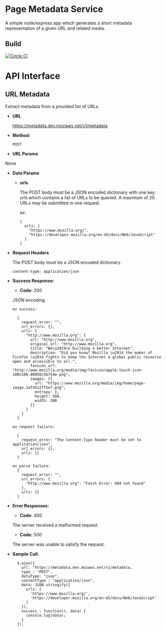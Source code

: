 # Page Metadata Service 

A simple node/express app which generates a short metadata representation of a given URL and related media. 

## Build
[![Circle CI](https://circleci.com/gh/mozilla/page-metadata-service/tree/master.svg?style=svg)](https://circleci.com/gh/mozilla/page-metadata-service/tree/master)

# API Interface

URL Metadata
----
  Extract metadata from a provided list of URLs.

* **URL**

  https://metadata.dev.mozaws.net/v1/metadata

* **Method:**

  `POST`

*  **URL Params**

  None

* **Data Params**

  * **urls**

    The POST body must be a JSON encoded dictionary with one key: urls
    which contains a list of URLs to be queried.  A maximum of 20 URLs
    may be submitted in one request.

    ex:

        {
          urls: [
            "https://www.mozilla.org/",
            "https://developer.mozilla.org/en-US/docs/Web/JavaScript"
          ]
        }

* **Request Headers**

  The POST body must be a JSON encoded dictionary.

  `content-type: application/json`

* **Success Response:**

  * **Code:** 200

  JSON encoding

      ex success:

        {
          request_error: "",
          url_errors: {},
          urls: {
            "http://www.mozilla.org": {
              url: "http://www.mozilla.org",
              original_url: "http://www.mozilla.org",
              title: "We\u2019re building a better Internet",
              description: "Did you know? Mozilla \u2014 the maker of Firefox \u2014 fights to keep the Internet a global public resource open and accessible to all.",
              favicon_url: "http://www.mozilla.org/media/img/favicon/apple-touch-icon-180x180.00050c5b754e.png",
              images: [{
                url: "https://www.mozilla.org/media/img/home/page-image.3af4522ff5e7.png",
                entropy: 1,
                height: 500,
                width: 500
              }]
            }
          }
        }

      ex request failure:

        {
          request_error: "The Content-Type header must be set to application/json",
          url_errors: {},
          urls: {}
        }

      ex parse failure:
        {
          request_error: "",
          url_errors: {
            "http://www.mozilla.org": "Fetch Error: 404 not found"
          },
          urls: {}
        }

* **Error Responses:**

  * **Code:** 400

  The server received a malformed request.  

  * **Code:** 500

  The server was unable to satisfy the request.

* **Sample Call:**

        $.ajax({
          url: "https://metadata.dev.mozaws.net/v1/metadata,
          type : "POST",
          dataType: "json",
          contentType : "application/json",
          data: JSON.stringify({
            urls: [
              'https://www.mozilla.org/',
              'https://developer.mozilla.org/en-US/docs/Web/JavaScript'
            ]
          }),
          success : function(r, data) {
            console.log(data);
          }
        });
